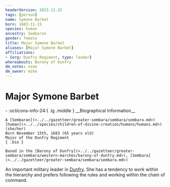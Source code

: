 ```yaml
---
headerVersion: 2023.11.25
tags: [person]
name: Symone Barbet
born: 1683-11-15
species: human
ancestry: Sembaran
gender: female
title: Major Symone Barbet
aliases: [Major Symone Barbet]
affiliations:
- {org: Dunfry Regiment, type: leader}
whereabouts: Barony of Dunfry
dm_notes: none
dm_owner: mike
---
```

# Major Symone Barbet
<div class="grid cards ext-narrow-margin ext-one-column" markdown>
- :octicons-info-24:{ .lg .middle } __Biographical Information__

    A [Sembaran](<../../gazetteer/greater-sembara/sembara/sembara.md>) [human](<../../species/children-of-divine-creation/humans/humans.md>) (she/her)  
    Born November 15th, 1683 (65 years old)  
    Major of the Dunfry Regiment  
    { .bio }

    Based in the [Barony of Dunfry](<../../gazetteer/greater-sembara/sembara/western-marches/barony-of-dunfry.md>), [Sembara](<../../gazetteer/greater-sembara/sembara/sembara.md>)
</div>


An important military leader in [Dunfry](<../../gazetteer/greater-sembara/sembara/western-marches/dunfry.md>). She has a tendency to work within the hierarchy and prefers following the rules and working within the chain of command.